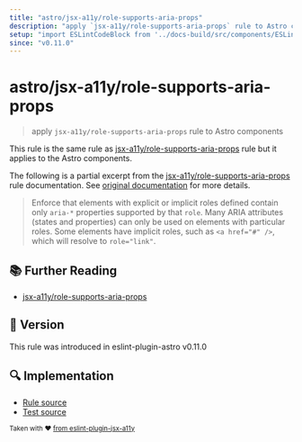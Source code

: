 ```yaml
---
title: "astro/jsx-a11y/role-supports-aria-props"
description: "apply `jsx-a11y/role-supports-aria-props` rule to Astro components"
setup: "import ESLintCodeBlock from '../docs-build/src/components/ESLintCodeBlockWrap.astro'"
since: "v0.11.0"
---
```


# astro/jsx-a11y/role-supports-aria-props

> apply `jsx-a11y/role-supports-aria-props` rule to Astro components

This rule is the same rule as [jsx-a11y/role-supports-aria-props] rule but it applies to the Astro components.

[jsx-a11y/role-supports-aria-props]: https://github.com/jsx-eslint/eslint-plugin-jsx-a11y/tree/HEAD/docs/rules/role-supports-aria-props.md

The following is a partial excerpt from the [jsx-a11y/role-supports-aria-props] rule documentation. See [original documentation][jsx-a11y/role-supports-aria-props] for more details.

> Enforce that elements with explicit or implicit roles defined contain only `aria-*` properties supported by that `role`. Many ARIA attributes (states and properties) can only be used on elements with particular roles. Some elements have implicit roles, such as `<a href="#" />`, which will resolve to `role="link"`.

## :books: Further Reading

- [jsx-a11y/role-supports-aria-props]

## :rocket: Version

This rule was introduced in eslint-plugin-astro v0.11.0

## :mag: Implementation

- [Rule source](https://github.com/ota-meshi/eslint-plugin-astro/blob/main/src/rules/jsx-a11y/role-supports-aria-props.ts)
- [Test source](https://github.com/ota-meshi/eslint-plugin-astro/blob/main/tests/src/rules/jsx-a11y/role-supports-aria-props.ts)

<sup>Taken with ❤️ [from eslint-plugin-jsx-a11y](https://github.com/jsx-eslint/eslint-plugin-jsx-a11y/tree/HEAD/docs/rules/role-supports-aria-props.md)</sup>
